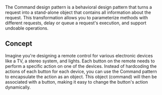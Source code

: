 The Command design pattern is a behavioral design pattern that turns a request into a stand-alone object that contains all information about the request. This transformation allows you to parameterize methods with different requests, delay or queue a request's execution, and support undoable operations.

## Concept

Imagine you're designing a remote control for various electronic devices like a TV, a stereo system, and lights. Each button on the remote needs to perform a specific action on one of the devices. Instead of hardcoding the actions of each button for each device, you can use the Command pattern to encapsulate the action as an object. This object (command) will then be associated with a button, making it easy to change the button's action dynamically.
